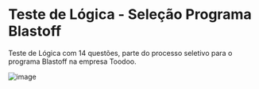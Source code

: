# Teste de Lógica - Seleção Programa Blastoff

Teste de Lógica com 14 questões, parte do processo seletivo para o programa Blastoff na empresa Toodoo.

![image](https://user-images.githubusercontent.com/90458139/138296688-763efe9a-1d0a-40b9-a69c-24b78fa22e85.png)
